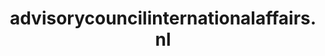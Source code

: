 ---
layout: post
title:  "advisorycouncilinternationalaffairs.nl"
internal_url:  "/data/advisorycouncilinternationalaffairs.nl.html"
categories: dutchgov
---